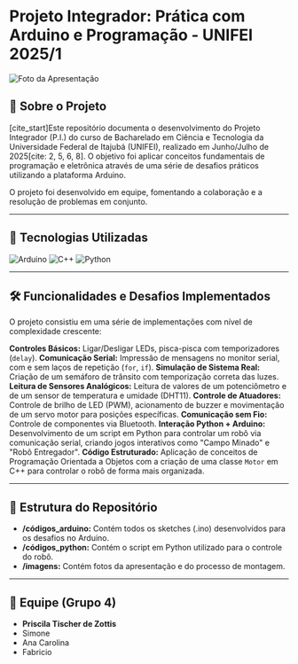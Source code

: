 # Projeto Integrador: Prática com Arduino e Programação - UNIFEI 2025/1

![Foto da Apresentação](link_para_foto_da_apresentacao_aqui) 
## 📝 Sobre o Projeto

[cite_start]Este repositório documenta o desenvolvimento do Projeto Integrador (P.I.) do curso de Bacharelado em Ciência e Tecnologia da Universidade Federal de Itajubá (UNIFEI), realizado em Junho/Julho de 2025[cite: 2, 5, 6, 8]. O objetivo foi aplicar conceitos fundamentais de programação e eletrônica através de uma série de desafios práticos utilizando a plataforma Arduino.

O projeto foi desenvolvido em equipe, fomentando a colaboração e a resolução de problemas em conjunto.

---

## 🚀 Tecnologias Utilizadas

![Arduino](https://skillicons.dev/icons?i=arduino)
![C++](https://skillicons.dev/icons?i=cpp)
![Python](https://skillicons.dev/icons?i=py)

---

## 🛠️ Funcionalidades e Desafios Implementados

O projeto consistiu em uma série de implementações com nível de complexidade crescente:

**Controles Básicos:** Ligar/Desligar LEDs, pisca-pisca com temporizadores (`delay`).
**Comunicação Serial:** Impressão de mensagens no monitor serial, com e sem laços de repetição (`for`, `if`).
**Simulação de Sistema Real:** Criação de um semáforo de trânsito com temporização correta das luzes.
**Leitura de Sensores Analógicos:** Leitura de valores de um potenciômetro e de um sensor de temperatura e umidade (DHT11).
**Controle de Atuadores:** Controle de brilho de LED (PWM), acionamento de buzzer e movimentação de um servo motor para posições específicas.
**Comunicação sem Fio:** Controle de componentes via Bluetooth.
**Interação Python + Arduino:** Desenvolvimento de um script em Python para controlar um robô via comunicação serial, criando jogos interativos como "Campo Minado" e "Robô Entregador".
**Código Estruturado:** Aplicação de conceitos de Programação Orientada a Objetos com a criação de uma classe `Motor` em C++ para controlar o robô de forma mais organizada.


---

## 📁 Estrutura do Repositório

* **/códigos_arduino:** Contém todos os sketches (.ino) desenvolvidos para os desafios no Arduino.
* **/códigos_python:** Contém o script em Python utilizado para o controle do robô.
* **/imagens:** Contém fotos da apresentação e do processo de montagem.

---

## 👥 Equipe (Grupo 4)

* **Priscila Tischer de Zottis**
* Simone
* Ana Carolina 
* Fabricio 
